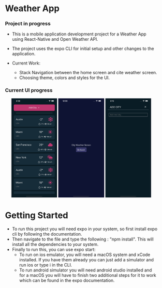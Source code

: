# Weather App

### Project in progress

- This is a mobile application development project for a Weather App using React-Native and Open Weather API.
- The project uses the expo CLI for initial setup and other changes to the application.

- Current Work:
  - Stack Navigation between the home screen and cite weather screen.
  - Choosing theme, colors and styles for the UI.

### Current UI progress

<p align="center">
<img src="./assets/images/HomeScreenUI.png" width=30% height=auto>
<img src="./assets/images/CityWeatherScreenUI.png" width=30% height=auto>
<img src="./assets/images/AddCityUI.png" width=30% height=auto>
</p>

# Getting Started

- To run this project you will need expo in your system, so first install expo cli by following the documentation.
- Then navigate to the file and type the following : "npm install". This will install all the dependencies to your system.
- Finally to run this, you can use expo start:
  - To run on ios emulator, you will need a macOS system and xCode installed. If you have them already you can just add a simulator and run ios or type i in the CLI.
  - To run android simulator you will need android studio installed and for a macOS you will have to finish two additional steps for it to work which can be found in the expo documentation.

